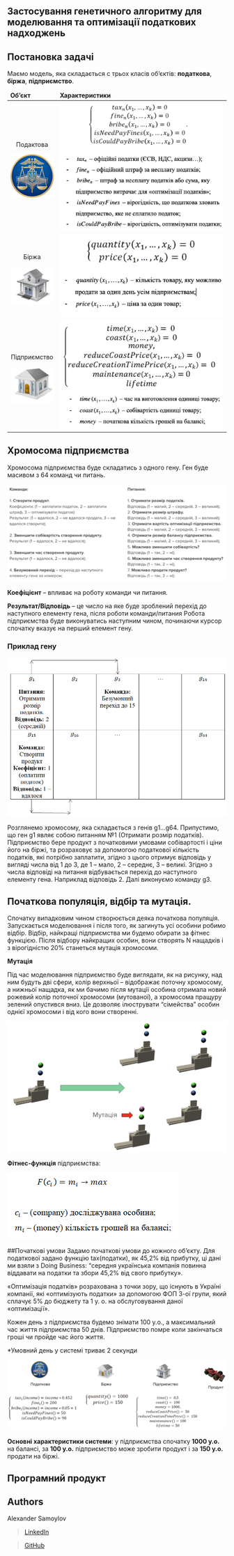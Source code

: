 ## Застосування генетичного алгоритму для моделювання та оптимізації податкових надходжень

## Постановка задачі

Маємо модель, яка складається с трьох класів об’єктів: **податкова**, **біржа**, **підприємство**.

<table>
	<thead>
		<td>
			<b>Об’єкт</b>
		</td>
		<td>
			<b>Характеристики</b>
		</td>
	</thead>
	<tr>
		<td>
            <p align="center">Подактова</p>
			<img width="100" alt="render-one" src="https://raw.githubusercontent.com/a-samoylov/TaxRevenues/master/docs/img/tax_office_ico.png">
		</td>
		<td>
			<img width="400" alt="render-one" src="https://raw.githubusercontent.com/a-samoylov/TaxRevenues/master/docs/img/tax_office_settings.png">
		</td>
	</tr>
	<tr>
		<td>
            <p align="center">Біржа</p>
			<img width="100" alt="render-one" src="https://raw.githubusercontent.com/a-samoylov/TaxRevenues/master/docs/img/exchange_ico.png">
		</td>
		<td>
			<img width="400" alt="render-one" src="https://raw.githubusercontent.com/a-samoylov/TaxRevenues/master/docs/img/exchange_settings.png">
		</td>
	</tr>
	<tr>
		<td>
            <p align="center">Підприємство</p>
			<img width="100" alt="render-one" src="https://raw.githubusercontent.com/a-samoylov/TaxRevenues/master/docs/img/manufacture_ico.png">
		</td>
		<td>
			<img width="400" alt="render-one" src="https://raw.githubusercontent.com/a-samoylov/TaxRevenues/master/docs/img/manufacture_settings.png">
		</td>
	</tr>
</table>

## Хромосома підприємства
Хромосома підприємства буде складатись з одного гену. Ген буде масивом з 64 команд чи питань.

![alt text](https://raw.githubusercontent.com/a-samoylov/TaxRevenues/master/docs/img/gen_settings.png)

**Коефіцієнт** – впливає на роботу команди чи питання.

**Результат/Відповідь** – це число на яке буде зроблений перехід до наступного елементу гена, після роботи команди/питания
Робота підприємства буде виконуватись наступним чином, починаючи курсор спочатку вказує на перший елемент гену.

### Приклад гену

![alt text](https://raw.githubusercontent.com/a-samoylov/TaxRevenues/master/docs/img/gen_example.png)

Розглянемо хромосому, яка складається з генів g1…g64. Припустимо, що ген g1 являє собою питанням №1 (Отримати розмір податків). 
Підприємство бере продукт з початковими умовами собівартості і ціни його на біржі, та розраховує за допомогою податкової кількість податків, 
які потрібно заплатити, згідно з цього отримує відповідь у вигляді числа від 1 до 3, де 1 – мало, 2 – середнє, 3 – великі. 
Згідно з числа відповіді на питання відбувається перехід до наступного елементу гена. Наприклад відповідь 2. Далі виконуємо команду g3.

## Початкова популяція, відбір та мутація.
Спочатку випадковим чином створюється деяка початкова популяція. Запускається моделювання і після того, як загинуть усі особини робимо відбір.
Відбір, найкращі підприємства ми будемо обирати за фітнес функцією. Після відбору найкращих особин, 
вони створять N нащадків і з вірогідністю 20% станеться мутація хромосоми.

**Мутація**

Під час моделювання підприємство буде виглядати, як на рисунку, над ним будуть дві сфери, колір верхньої – відображає поточну хромосому, 
а нижньої нащадка, як ми бачимо після мутації особина отримала новий рожевий колір поточної хромосоми (мутованої), 
а хромосома пращуру  зелений опустився вниз. Це дозволяє ілюструвати “сімейства” особин однієї хромосоми і від кого вони створенні.

![alt text](https://raw.githubusercontent.com/a-samoylov/TaxRevenues/master/docs/img/mutation.png)

**Фітнес-функція** підприємства:

![alt text](https://raw.githubusercontent.com/a-samoylov/TaxRevenues/master/docs/img/fitness_function.png)

##Початкові умови
Задамо початкові умови до кожного об’єкту. Для податкової задано функцію tax(податки), як 45,2% від прибутку, 
ці дані ми взяли з Doing Business: “середня українська компанія повинна віддавати на податки та збори 45,2% від свого прибутку».

«Оптимізація податків» розрахована з точки зору, що існують в Україні компанії, які «оптимізують податки» за допомогою ФОП 3-ої групи, 
який сплачує 5% до бюджету та 1 у. о. на обслуговування даної «оптимізації».

Кожен день з підприємства будемо знімати 100 у.о., а максимальний час життя підприємства 50 днів. Підприємство помре коли закінчаться гроші чи пройде час його життя.

*Умовний день у системі триває 2 секунди

![alt text](https://raw.githubusercontent.com/a-samoylov/TaxRevenues/master/docs/img/start_settings.png)

**Основні характеристики системи**: у підприємства спочатку **1000 у.о.** на балансі, за **100 у.о.** підприємство може зробити продукт 
і за **150 у.о.** продати на біржі.

## Програмний продукт


## Authors

Alexander Samoylov
> [LinkedIn](https://www.linkedin.com/in/alexander-samoylov/)

> [GitHub](https://github.com/a-samoylov)